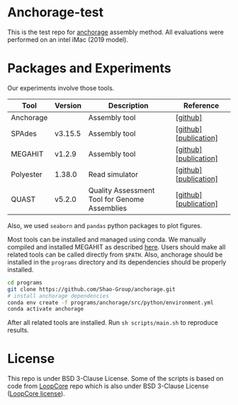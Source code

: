 # Anchorage-test
This is the test repo for [anchorage](https://github.com/Shao-Group/anchorage) assembly method. All evaluations were performed on an intel iMac (2019 model).

# Packages and Experiments
Our experiments involve those tools. 

| Tool      | Version | Description                                   | Reference                                                    |
| --------- | ------- | --------------------------------------------- | ------------------------------------------------------------ |
| Anchorage |         | Assembly tool                                 | [[github]](https://github.com/Shao-Group/anchorage)          |
| SPAdes    | v3.15.5 | Assembly tool                                 | [[github]](https://github.com/ablab/spades) [[publication]](https://www.ncbi.nlm.nih.gov/pmc/articles/PMC3342519/) |
| MEGAHIT   | v1.2.9  | Assembly tool                                 | [[github]](https://github.com/voutcn/megahit) [[publication]](https://academic.oup.com/bioinformatics/article/31/10/1674/177884) |
| Polyester | 1.38.0  | Read simulator                                | [[github]](https://github.com/alyssafrazee/polyester) [[publication]](https://www.ncbi.nlm.nih.gov/pmc/articles/PMC4635655/) |
| QUAST     | v5.2.0  | Quality Assessment Tool for Genome Assemblies | [[github]](https://github.com/ablab/quast) [[publication]](https://www.ncbi.nlm.nih.gov/pmc/articles/PMC3624806/) |

Also, we used `seaborn` and `pandas` python packages to plot figures.

Most tools can be installed and managed using conda. We manually compiled and installed MEGAHIT as described [here](./programs/compiling_megahit_on_macOS.md). Users should make all related tools can be called directly from `$PATH`.  Also, anchorage should be installed in the `programs` directory and its dependencies should be properly installed.

```sh
cd programs
git clone https://github.com/Shao-Group/anchorage.git
# install anchorage dependencies
conda env create -f programs/anchorage/src/python/environment.yml
conda activate anchorage
```

After all related tools are installed. Run `sh scripts/main.sh` to reproduce results.

# License
This repo is under BSD 3-Clause License. Some of the scripts is based on code from [LoopCore](https://github.com/Elembio/loop-core) repo which is also under BSD 3-Clause License ([LoopCore license](https://github.com/Elembio/loop-core/blob/main/LICENSE)).